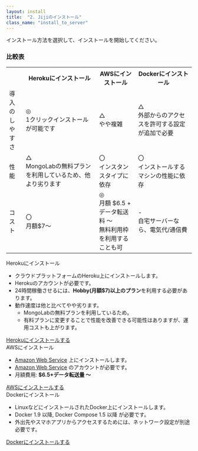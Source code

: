 ```yaml
---
layout: install
title:  "2. Jijiのインストール"
class_name: "install_to_server"
---
```


インストール方法を選択して、インストールを開始してください。

### 比較表

<table class="comparison no_indent">
  <tr>
    <th></th>
    <th>Herokuにインストール</th>
    <th>AWSにインストール</th>
    <th>Dockerにインストール</th>
  </tr>
  <tr>
    <td>導入の<br/>しやすさ</td>
    <td>
      <div class="rank very_good">◎</div>
      1クリックインストールが可能です
    </td>
    <td>
      <div class="rank">△</div>
      やや複雑
    </td>
    <td>
      <div class="rank">△</div>
      外部からのアクセスを許可する設定が追加で必要
    </td>
  </tr>
  <tr>
    <td>性能</td>
    <td>
      <div class="rank">△</div>
      MongoLabの無料プランを利用しているため、他より劣ります
    </td>
    <td>      
      <div class="rank good">〇</div>
      インスタンスタイプに依存
    </td>
    <td>
      <div class="rank good">〇</div>
      インストールするマシンの性能に依存
    </td>
  </tr>
  <tr>
    <td>コスト</td>
    <td>
      <div class="rank good">〇</div>
      月額$7～
    </td>
    <td>     
      <div class="rank very_good">◎</div>
      月額 $6.5 + データ転送料 ～<br/>
      無料利用枠を利用することも可
    </td>
    <td>      
      <div class="rank">-</div>
      自宅サーバーなら、電気代/通信費
    </td>
  </tr>
</table>

<div class="install_type">
  Herokuにインストール
</div>

- クラウドプラットフォームのHeroku上にインストールします。
- Herokuのアカウントが必要です。
- 24時間稼働させるには、<b>Hobby(月額$7)以上のプラン</b>を利用する必要があります。
- 動作速度は他と比べてやや劣ります。
   - MongoLabの無料プランを利用しているため。
   - 有料プランに変更することで性能を改善できる可能性はありますが、運用コストも上がります。

<div class="next">
  <a href="020100_install_server_to_heroku.html">Herokuにインストールする</a>
</div>

<div class="install_type">
  AWSにインストール
</div>

- [Amazon Web Service](https://aws.amazon.com/jp/) 上にインストールします。
- [Amazon Web Service](https://aws.amazon.com/jp/) のアカウントが必要です。
- 月額費用: <b>$6.5+データ転送量 ～</b>

<div class="next">
  <a href="020200_install_server_to_aws.html">AWSにインストールする</a>
</div>

<div class="install_type">
  Dockerにインストール
</div>

- LinuxなどにインストールされたDocker上にインストールします。
- Docker 1.9 以降, Docker Compose 1.5 以降 が必要です。
- 外出先やスマホアプリからアクセスするためには、ネットワーク設定が別途必要です。

<div class="next">
  <a href="020300_install_server_to_docker.html">Dockerにインストールする</a>
</div>
